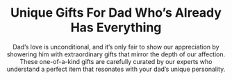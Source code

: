 ---
layout: post
title: Unique Gifts For Dad Who’s Already Has Everything
subtitle: Dad’s love is unconditional, and it’s only fair to show our appreciation by showering him with extraordinary gifts that mirror the depth of our affection. These one-of-a-kind gifts are carefully curated by our experts who understand a perfect item that resonates with your dad’s unique personality.
header-img: "img/post/2023/09/copied/unique-gifts-for-dad.jpg"
header-style: text
permalink: "/gift-for-dad/"
catalog: true
tags:
  - Recipients 
  - Men
---         